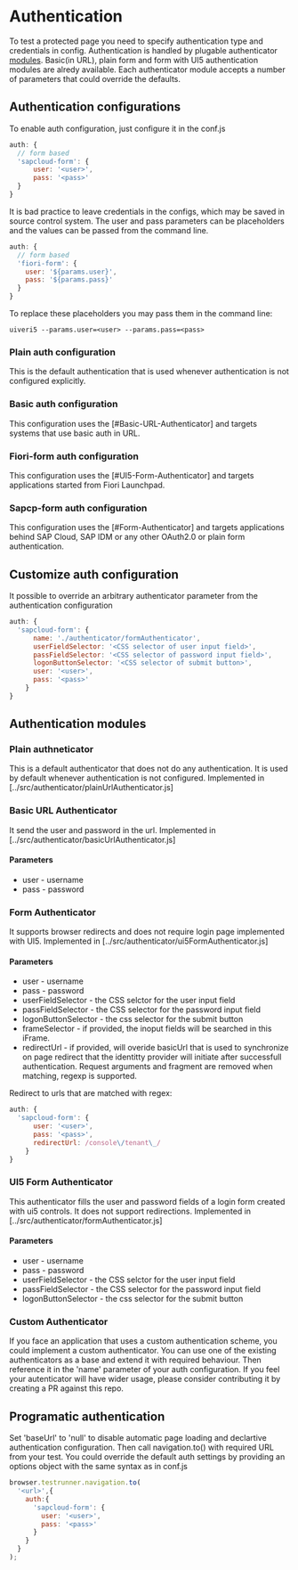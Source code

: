 # Authentication
To test a protected page you need to specify authentication type and credentials in config. Authentication
is handled by plugable authenticator [modules](../src/moduleLoader.js). Basic(in URL), plain form and form with UI5
authentication modules are alredy available. Each authenticator module accepts a number of parameters that could override the defaults.

## Authentication configurations
To enable auth configuration, just configure it in the conf.js
```javascript
auth: {
  // form based
  'sapcloud-form': {
      user: '<user>',
      pass: '<pass>'
  }
}
```

It is bad practice to leave credentials in the configs, which may be saved in source control system. 
The user and pass parameters can be placeholders and the values can be passed from the command line.
```javascript
auth: {
  // form based
  'fiori-form': {
    user: '${params.user}',
    pass: '${params.pass}'
  }
}
```
To replace these placeholders you may pass them in the command line:
```
uiveri5 --params.user=<user> --params.pass=<pass>
```

### Plain auth configuration
This is the default authentication that is used whenever authentication is not configured explicitly.

### Basic auth configuration
This configuration uses the [#Basic-URL-Authenticator] and targets systems that use basic auth in URL.

### Fiori-form auth configuration
This configuration uses the [#UI5-Form-Authenticator] and targets applications started from Fiori Launchpad.

### Sapcp-form auth configuration
This configuration uses the [#Form-Authenticator] and targets applications behind SAP Cloud, SAP IDM or any other OAuth2.0 or plain form authentication. 

## Customize auth configuration
It possible to override an arbitrary authenticator parameter from the authentication configuration
```javascript
auth: {
  'sapcloud-form': {
      name: './authenticator/formAuthenticator',
      userFieldSelector: '<CSS selector of user input field>',
      passFieldSelector: '<CSS selector of password input field>',
      logonButtonSelector: '<CSS selector of submit button>',
      user: '<user>',
      pass: '<pass>'
    }
}
```

## Authentication modules

### Plain authneticator
This is a default authenticator that does not do any authentication. It is used by default whenever authentication is not configured.
Implemented in [../src/authenticator/plainUrlAuthenticator.js]

### Basic URL Authenticator
It send the user and password in the url.
Implemented in [../src/authenticator/basicUrlAuthenticator.js]

#### Parameters
* user - username 
* pass - password

### Form Authenticator
It supports browser redirects and does not require login page implemented with UI5.
Implemented in [../src/authenticator/ui5FormAuthenticator.js]

#### Parameters
* user - username 
* pass - password
* userFieldSelector - the CSS selctor for the user input field
* passFieldSelector  - the CSS selector for the password input field
* logonButtonSelector - the css selector for the submit button
* frameSelector - if provided, the inoput fields will be searched in this iFrame.
* redirectUrl - if provided, will overide basicUrl that is used to synchronize on page redirect that the identitty provider will initiate after successfull authentication. Request arguments and fragment are removed when matching, regexp is supported.

Redirect to urls that are matched with regex:
```javascript
auth: {
  'sapcloud-form': {
      user: '<user>',
      pass: '<pass>',
      redirectUrl: /console\/tenant\_/
    }
}
```

### UI5 Form Authenticator
This authenticator fills the user and password fields of a login form created with ui5 controls. It does not support redirections.
Implemented in [../src/authenticator/formAuthenticator.js]

#### Parameters
* user - username 
* pass - password
* userFieldSelector - the CSS selctor for the user input field
* passFieldSelector  - the CSS selector for the password input field
* logonButtonSelector - the css selector for the submit button

### Custom Authenticator
If you face an application that uses a custom authentication scheme, you could implement a custom authenticator. You can use one of the existing authenticators as a base and extend it with required behaviour. Then reference it in the 'name' parameter of your auth configuration.
If you feel your autenticator will have wider usage, please consider contributing it by creating a PR against this repo.

## Programatic authentication
Set 'baseUrl' to 'null' to disable automatic page loading and declartive authentication configuration. Then call navigation.to() with required URL from your test.
You could override the default auth settings by providing an options object with the same syntax as in conf.js
```javascript
browser.testrunner.navigation.to(
  '<url>',{
    auth:{
      'sapcloud-form': {
        user: '<user>',
        pass: '<pass>'
      }
    }
  }
);
```
